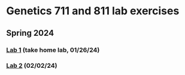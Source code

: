 # Genetics 711 and 811 lab exercises
## Spring 2024
### [Lab 1](labs/lab1.md) (take home lab, 01/26/24)
### [Lab 2](labs/lab2.md) (02/02/24)
